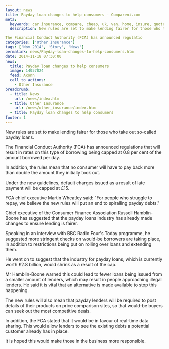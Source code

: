 ```yaml
---
layout: news
title: Payday loan changes to help consumers - Compareni.com
meta:
  keywords: car insurance, compare, cheap, uk, van, home, insure, quotes, online, comparison, bike, loans, life
  description: New rules are set to make lending fairer for those who take out so-called payday loans.

The Financial Conduct Authority (FCA) has announced regulatio
categories: ['Other Insurance']
tags: ['Nov 2014', 'Story', 'News']
permalink: news/Payday-loan-changes-to-help-consumers.htm
date: 2014-11-18 07:30:00
news:
  title: Payday loan changes to help consumers
  image: 14057824
  feed: Axonn
  call_to_actions:
    - Other Insurance
breadcrumb:
  - title: News
    url: /news/index.htm
  - title: Other Insurance
    url: /news/other_insurance/index.htm
  - title: Payday loan changes to help consumers
footer: 1
---
```


New rules are set to make lending fairer for those who take out so-called payday loans.

The Financial Conduct Authority (FCA) has announced regulations that will result in rates on this type of borrowing being capped at 0.8 per cent of the amount borrowed per day.

In addition, the rules mean that no consumer will have to pay back more than double the amount they initially took out.

Under the new guidelines, default charges issued as a result of late payment will be capped at &pound;15.

FCA chief executive Martin Wheatley said: &quot;For people who struggle to repay, we believe the new rules will put an end to spiralling payday debts.&quot;

Chief executive of the Consumer Finance Association Russell Hamblin-Boone has suggested that the payday loans industry has already made changes to ensure lending is fairer.

Speaking in an interview with BBC Radio Four&#39;s Today programme, he suggested more stringent checks on would-be borrowers are taking place, in addition to restrictions being put on rolling over loans and extending them.

He went on to suggest that the industry for payday loans, which is currently worth &pound;2.8 billion, would shrink as a result of the cap.

Mr Hamblin-Boone warned this could lead to fewer loans being issued from a smaller amount of lenders, which may result in people approaching illegal lenders. He said it is vital that an alternative is made available to stop this happening.

The new rules will also mean that payday lenders will be required to post details of their products on price comparison sites, so that would-be buyers can seek out the most competitive deals.

In addition, the FCA stated that it would be in favour of real-time data sharing. This would allow lenders to see the existing debts a potential customer already has in place.&nbsp;

It is hoped this would make those in the business more responsible.&nbsp;
